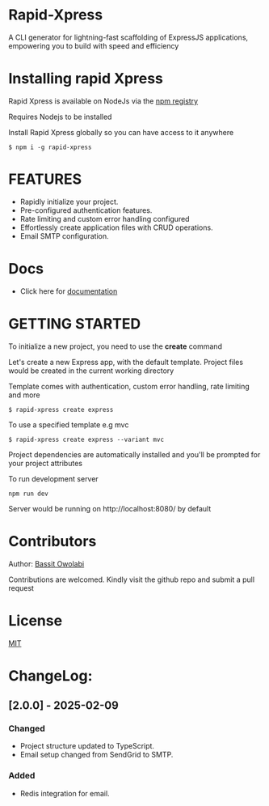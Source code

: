 # Rapid-Xpress

A CLI generator for lightning-fast scaffolding of ExpressJS applications, empowering you to build with speed and efficiency

# Installing rapid Xpress

Rapid Xpress is available on NodeJs via the [npm registry](https://www.npmjs.com/)

Requires Nodejs to be installed

Install Rapid Xpress globally so you can have access to it anywhere

`$ npm i -g rapid-xpress`

# FEATURES

- Rapidly initialize your project.
- Pre-configured authentication features.
- Rate limiting and custom error handling configured
- Effortlessly create application files with CRUD operations.
- Email SMTP configuration.

# Docs

- Click here for [documentation](https://documenter.getpostman.com/view/11784799/2s946e9DA7)

# GETTING STARTED

To initialize a new project, you need to use the <b>create</b> command

Let's create a new Express app, with the default template. Project files would be created in the current working directory

Template comes with authentication, custom error handling, rate limiting and more

`$ rapid-xpress create express`

To use a specified template e.g mvc

`$ rapid-xpress create express --variant mvc`

Project dependencies are automatically installed and you'll be prompted for your project attributes

To run development server

`npm run dev`

Server would be running on http://localhost:8080/ by default

# Contributors

Author: [Bassit Owolabi](https://github.com/breellz)

Contributions are welcomed. Kindly visit the github repo and submit a pull request

# License

[MIT](https://github.com/breellz/Rapid-Xpress/blob/main/LICENSE)

# ChangeLog:

## [2.0.0] - 2025-02-09

### Changed

- Project structure updated to TypeScript.
- Email setup changed from SendGrid to SMTP.

### Added

- Redis integration for email.
